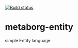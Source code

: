 [![Build status](http://buildfarm.metaborg.org/job/metaborgcube/job/metaborg-entity/job/master/badge/icon)](http://buildfarm.metaborg.org/job/metaborgcube/job/metaborg-entity/job/master/)

# metaborg-entity
simple Entity language
